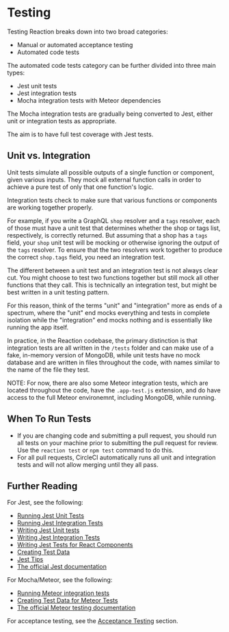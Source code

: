 # Testing

Testing Reaction breaks down into two broad categories:

- Manual or automated acceptance testing
- Automated code tests

The automated code tests category can be further divided into three main types:

- Jest unit tests
- Jest integration tests
- Mocha integration tests with Meteor dependencies

The Mocha integration tests are gradually being converted to Jest, either unit or integration tests as appropriate.

The aim is to have full test coverage with Jest tests.

## Unit vs. Integration

Unit tests simulate all possible outputs of a single function or component, given various inputs. They mock all external function calls in order to achieve a pure test of only that one function's logic.

Integration tests check to make sure that various functions or components are working together properly.

For example, if you write a GraphQL `shop` resolver and a `tags` resolver, each of those must have a unit test that determines whether the shop or tags list, respectively, is correctly returned. But assuming that a shop has a `tags` field, your `shop` unit test will be mocking or otherwise ignoring the output of the `tags` resolver. To ensure that the two resolvers work together to produce the correct `shop.tags` field, you need an integration test.

The different between a unit test and an integration test is not always clear cut. You might choose to test two functions together but still mock all other functions that they call. This is technically an integration test, but might be best written in a unit testing pattern.

For this reason, think of the terms "unit" and "integration" more as ends of a spectrum, where the "unit" end mocks everything and tests in complete isolation while the "integration" end mocks nothing and is essentially like running the app itself.

In practice, in the Reaction codebase, the primary distinction is that integration tests are all written in the `/tests` folder and can make use of a fake, in-memory version of MongoDB, while unit tests have no mock database and are written in files throughout the code, with names similar to the name of the file they test.

NOTE: For now, there are also some Meteor integration tests, which are located throughout the code, have the `.app-test.js` extension, and do have access to the full Meteor environemnt, including MongoDB, while running.

## When To Run Tests

- If you are changing code and submitting a pull request, you should run all tests on your machine prior to submitting the pull request for review. Use the `reaction test` or `npm test` command to do this.
- For all pull requests, CircleCI automatically runs all unit and integration tests and will not allow merging until they all pass.

## Further Reading

For Jest, see the following:
- [Running Jest Unit Tests](/developer/testing/running-jest-unit-tests.md)
- [Running Jest Integration Tests](/developer/testing/running-jest-integration-tests.md)
- [Writing Jest Unit tests](/developer/testing/writing-jest-unit-tests.md)
- [Writing Jest Integration Tests](/developer/testing/writing-jest-integration-tests.md)
- [Writing Jest Tests for React Components](/developer/testing/react-testing.md)
- [Creating Test Data](/developer/testing/creating-test-data.md)
- [Jest Tips](/developer/testing/jest-tips.md)
- [The official Jest documentation](https://facebook.github.io/jest/)

For Mocha/Meteor, see the following:
- [Running Meteor integration tests](/developer/testing/running-meteor-integration-tests.md)
- [Creating Test Data for Meteor Tests](/developer/testing/creating-test-data-meteor.md)
- [The official Meteor testing documentation](https://guide.meteor.com/testing.html)

For acceptance testing, see the [Acceptance Testing](/developer/acceptance/acceptance-testing.md) section.
